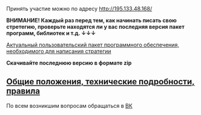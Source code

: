 Принять участие можно по адресу http://195.133.48.168/

**ВНИМАНИЕ! Каждый раз перед тем, как начинать писать свою стретегию, проверьте находятся ли у вас последняя версия пакет программ, библиотек и т.д. ↓↓↓**



[Актуальный пользовательский пакет программного обеспечения, необходимого для написания стратегии](https://github.com/nosucgc/NOSUCGC/releases)

**Скачивайте последнюю версию в формате zip**

## [Общие положения, технические подробности, правила](RULES.MD)


По всем возникшим вопросам обращаться в [ВК](https://vk.com/topic-57895109_38396500)

